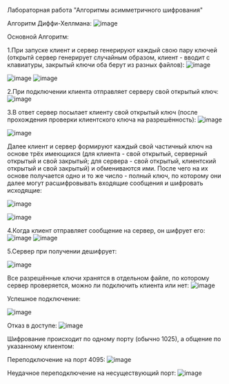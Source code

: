 Лабораторная работа "Алгоритмы асимметричного шифрования"


Алгоритм Диффи-Хеллмана:
![image](https://user-images.githubusercontent.com/113033685/203364932-31fdf0a3-2d4b-49cd-bdf0-76c7736ba4a8.png)

Основной Алгоритм:

1.При запуске клиент и сервер генерируют каждый свою пару ключей (открытй сервер генерирует случайным образом, клиент - вводит с клавиатуры, закрытый ключи оба берут из разных файлов):
![image](https://user-images.githubusercontent.com/113033685/203365063-d22286d7-4e34-428a-b631-8b20d5175f73.png)

![image](https://user-images.githubusercontent.com/113033685/203365105-9ce32685-37f5-4f17-9404-928f2fb60093.png)
![image](https://user-images.githubusercontent.com/113033685/203365114-a201304c-e745-4572-950b-900e0702d6e0.png)

2.При подключении клиента отправляет серверу свой открытый ключ:
![image](https://user-images.githubusercontent.com/113033685/203365244-f00050d7-7049-4f80-8be0-97440614f6e8.png)

3.В ответ сервер посылает клиенту свой открытый ключ (после прохождения проверки клиентского ключа на разрешённость):
![image](https://user-images.githubusercontent.com/113033685/203365305-2c957d90-cc26-48d2-9948-9742c07f4567.png)

![image](https://user-images.githubusercontent.com/113033685/203365331-79c6367f-b1cf-4395-9716-983543f6cd86.png)

Далее клиент и сервер формируют каждый свой частичный ключ на основе трёх имеющихся (для клиента - свой открытый, серверный открытый и свой закрытый; для сервера - свой открытый, клиентский открытый и свой закрытый) и обмениваются ими. После чего на их основе получается одно и то же число - полный ключ, по которому они далее могут расшифровывать входящие сообщения и шифровать исходящие:

![image](https://user-images.githubusercontent.com/113033685/203365491-fd4c25a0-7d31-4319-9b20-bd1e74d1f49f.png)

![image](https://user-images.githubusercontent.com/113033685/203365504-e2008d55-bc47-4476-aff2-faa70cf56fe7.png)

4.Когда клиент отправляет сообщение на сервер, он шифрует его:
![image](https://user-images.githubusercontent.com/113033685/203365540-86428de1-5121-4ef3-92a9-59780b1e28bd.png)
![image](https://user-images.githubusercontent.com/113033685/203365560-7c1b77fe-7b3e-4806-912b-c5f8c64f12b3.png)

5.Сервер при получении дешифрует:

![image](https://user-images.githubusercontent.com/113033685/203365654-49a8b1f6-2e86-4ce6-a4a2-9b56d59bb3ed.png)



Все разрешённые ключи хранятся в отдельном файле, по которому сервер проверяется, можно ли подключить клиента или нет:
![image](https://user-images.githubusercontent.com/113033685/203365770-e3fd42a5-7ae5-44b7-8c00-c69e430972c2.png)

Успешное подключение:

![image](https://user-images.githubusercontent.com/113033685/203365869-aa373bb5-a326-4929-8580-c8a78a18adf0.png)

Отказ в доступе:
![image](https://user-images.githubusercontent.com/113033685/203365905-13cf950a-5b7f-4cdf-a5e4-e592d251d177.png)



Шифрование происходит по одному порту (обычно 1025), а общение по указанному клиентом:

Переподключение на порт 4095:
![image](https://user-images.githubusercontent.com/113033685/203366050-8b3c5a36-6e4f-455f-9dd7-3d4dce6a53cf.png)

Неудачное переподключение на несуществующий порт:
![image](https://user-images.githubusercontent.com/113033685/203366207-69d97fe9-9709-4612-a921-71178be19eae.png)

